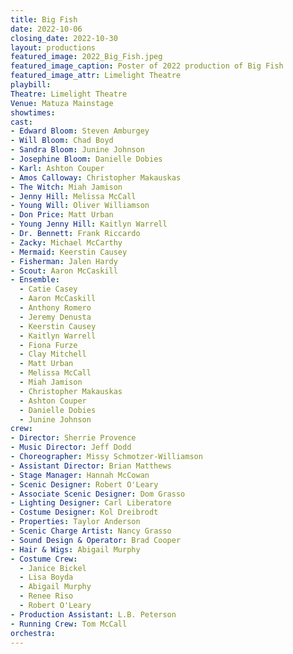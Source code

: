 ```yaml
---
title: Big Fish
date: 2022-10-06
closing_date: 2022-10-30
layout: productions
featured_image: 2022_Big_Fish.jpeg
featured_image_caption: Poster of 2022 production of Big Fish
featured_image_attr: Limelight Theatre
playbill:
Theatre: Limelight Theatre
Venue: Matuza Mainstage
showtimes:
cast:
- Edward Bloom: Steven Amburgey
- Will Bloom: Chad Boyd
- Sandra Bloom: Junine Johnson
- Josephine Bloom: Danielle Dobies
- Karl: Ashton Couper
- Amos Calloway: Christopher Makauskas
- The Witch: Miah Jamison
- Jenny Hill: Melissa McCall
- Young Will: Oliver Williamson
- Don Price: Matt Urban
- Young Jenny Hill: Kaitlyn Warrell
- Dr. Bennett: Frank Riccardo
- Zacky: Michael McCarthy
- Mermaid: Keerstin Causey
- Fisherman: Jalen Hardy
- Scout: Aaron McCaskill
- Ensemble:
  - Catie Casey
  - Aaron McCaskill
  - Anthony Romero
  - Jeremy Denusta
  - Keerstin Causey
  - Kaitlyn Warrell
  - Fiona Furze
  - Clay Mitchell
  - Matt Urban
  - Melissa McCall
  - Miah Jamison
  - Christopher Makauskas
  - Ashton Couper
  - Danielle Dobies
  - Junine Johnson
crew:
- Director: Sherrie Provence
- Music Director: Jeff Dodd
- Choreographer: Missy Schmotzer-Williamson
- Assistant Director: Brian Matthews
- Stage Manager: Hannah McCowan
- Scenic Designer: Robert O'Leary
- Associate Scenic Designer: Dom Grasso
- Lighting Designer: Carl Liberatore
- Costume Designer: Kol Dreibrodt
- Properties: Taylor Anderson
- Scenic Charge Artist: Nancy Grasso
- Sound Design & Operator: Brad Cooper
- Hair & Wigs: Abigail Murphy
- Costume Crew:
  - Janice Bickel
  - Lisa Boyda
  - Abigail Murphy
  - Renee Riso
  - Robert O'Leary
- Production Assistant: L.B. Peterson
- Running Crew: Tom McCall
orchestra:
---
```

